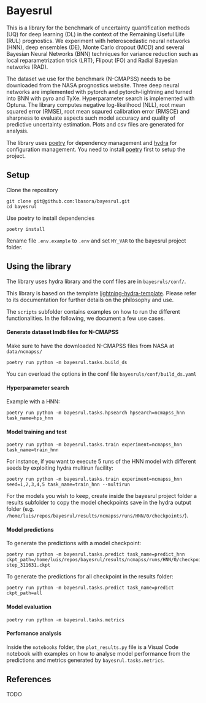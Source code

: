 # Bayesrul

This is a library for the benchmark of uncertainty quantification methods (UQ) for deep learning (DL) in the context of the Remaining Useful Life (RUL) prognostics. We experiment with heteroscedastic neural networks (HNN), deep ensembles (DE), Monte Carlo dropout (MCD) and several Bayesian Neural Networks (BNN) techniques for variance reduction such as local reparametrization trick (LRT), Flipout (FO) and Radial Bayesian networks (RAD).

The dataset we use for the benchmark (N-CMAPSS) needs to be downloaded from the NASA prognostics website. Three deep neural networks are implemented with pytorch and pytorch-lightning and turned into BNN with pyro and TyXe. Hyperparameter search is implemented with Optuna. The library computes negative log-likelihood (NLL), root mean squared error (RMSE), root mean sqaured calibration error (RMSCE) and sharpness to evaluate aspects such model accuracy and quality of predictive uncertainty estimation. Plots and csv files are generated for analysis.

The library uses [poetry](https://python-poetry.org/) for dependency management and [hydra](https://hydra.cc/docs/intro/) for configuration management. You need to install [poetry](https://python-poetry.org/docs/#installation) first to setup the project.
## Setup 

Clone the repository
```
git clone git@github.com:lbasora/bayesrul.git
cd bayesrul
```

Use poetry to install dependencies
```
poetry install
```
Rename file `.env.example` to `.env` and set `MY_VAR` to the bayesrul project folder.

## Using the library
The library uses hydra library and the conf files are in `bayesruls/conf/`.

This library is based on the template [lightning-hydra-template](https://github.com/ashleve/lightning-hydra-template). Please refer to its documentation for further details on the philosophy and use. 

The `scripts` subfolder contains examples on how to run the different functionalities. In the following, we document a few use cases.

#### Generate dataset lmdb files for N-CMAPSS
Make sure to have the downloaded N-CMAPSS files from NASA at `data/ncmapss/`
```
poetry run python -m bayesrul.tasks.build_ds
```
You can overload the options in the conf file  `bayesruls/conf/build_ds.yaml`

#### Hyperparameter search
Example with a HNN:
```
poetry run python -m bayesrul.tasks.hpsearch hpsearch=ncmapss_hnn task_name=hps_hnn
```

#### Model training and test

```
poetry run python -m bayesrul.tasks.train experiment=ncmapss_hnn task_name=train_hnn
```

For instance, if you want to execute 5 runs of the HNN model with different seeds by exploiting hydra multirun facility:

```
poetry run python -m bayesrul.tasks.train experiment=ncmapss_hnn seed=1,2,3,4,5 task_name=train_hnn --multirun
```

For the models you wish to keep, create inside the bayesrul project folder a results subfolder to copy the model checkpoints save in the hydra output folder (e.g. `/home/luis/repos/bayesrul/results/ncmapss/runs/HNN/0/checkpoints/`).

#### Model predictions
To generate the predictions with a model checkpoint:

```
poetry run python -m bayesrul.tasks.predict task_name=predict_hnn ckpt_path=/home/luis/repos/bayesrul/results/ncmapss/runs/HNN/0/checkpoints/epoch_326-step_311631.ckpt
```
To generate the predictions for all checkpoint in the results folder: 

```
poetry run python -m bayesrul.tasks.predict task_name=predict ckpt_path=all
```

#### Model evaluation
```
poetry run python -m bayesrul.tasks.metrics
```
#### Perfomance analysis
Inside the `notebooks` folder, the `plot_results.py` file is a Visual Code notebook with examples on how to analyse model performance from the predictions and metrics generated by `bayesrul.tasks.metrics`.

## References
TODO

